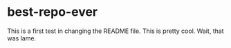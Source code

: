 # best-repo-ever
This is a first test in changing the README file.
This is pretty cool.
Wait, that was lame.